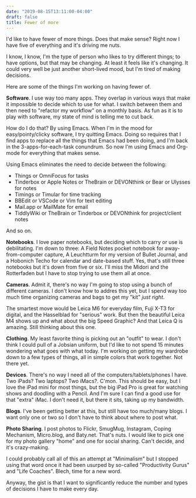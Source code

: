 ```yaml
---
date: "2019-08-15T13:11:00-04:00"
draft: false
title: Fewer of more
---
```


I'd like to have fewer of more things. Does that make sense? Right now
I have five of everything and it's driving me nuts.

I know, I know, I'm the type of person who likes to try different
things; to have options, but that may be changing. At least it feels like
it's changing. It could very well be just another short-lived mood,
but I'm tired of making decisions.

Here are some of the things I'm working on having fewer of.

**Software**. I use way too many apps. They overlap in various ways that
make it impossible to decide which to use for what. I switch between
them and then need to "refactor my workflow" on a monthly basis. As
fun as it is to play with software, my state of mind is telling me to
cut back.

How do I do that? By using Emacs. When I'm in the mood for
easy/pointy/clicky software, I try quitting Emacs. Doing so requires
that I find apps to replace all the things that Emacs had been doing,
and I'm back in the 3-apps-for-each-task conundrum. So now I'm using
Emacs and Org-mode for everything that makes sense.

Using Emacs eliminates the need to decide between the following:

-   Things or OmniFocus for tasks
-   Tinderbox or Apple Notes or TheBrain or DEVONthink or Bear or Ulysses for notes
-   Timings or Timular for time tracking
-   BBEdit or VSCode or Vim for text editing
-   Mail.app or MailMate for email
-   TiddlyWiki or TheBrain or Tinderbox or DEVONthink for project/client
    notes

And so on.

**Notebooks**. I love paper notebooks, but deciding which to carry or use
 is debilitating. I'm down to three: A Field Notes pocket notebook for
 away-from-computer capture, A Leuchtturm for my version of Bullet
 Journal, and a Hobonich Techo for calendar and date-based stuff. Yes,
 that's still three notebooks but it's down from five or six. I'll
 miss the Midori and the Rotterfaden but I have to stop trying to use
 them all at once.

**Cameras**. Admit it, there's no way I'm going to stop using a bunch of
different cameras. I don't know how to addres this yet, but I spend
way too much time organizing cameras and bags to get my "kit" _just
right_.

The smartest move would be Leica M6 for everyday film, Fuji X-T3 for
digital, and the Hasselblad for "serious" work. But then the beautiful
Leica M4 shows up and what about the big Speed Graphic? And that Leica
Q is amazing. Still thinking about this one.

**Clothing**. My least favorite thing is picking out an "outfit" to
wear. I don't think I could pull of a Jobsian uniform, but I'd like to
not spend 15 minutes wondering what goes with what today. I'm working
on getting my wardrobe down to a few types of things, all in simple
colors that work together. Not there yet.

**Devices**. There's no way I need all of the computers/tablets/phones I
have. Two iPads? Two laptops? Two iMacs?. C'mon. This should be easy,
but I love the iPad mini for most things, but the big iPad Pro is
great for watching shows and doodling with a Pencil. And I'm sure I
can find a good use for that "extra" iMac. I don't need it, but there
it sits, taking up my bandwidth.

**Blogs**. I've been getting better at this, but still have too much/many
blogs. I want only one or two so I don't have to think about where to
post what.

**Photo Sharing**. I post photos to Flickr, SmugMug, Instagram, Coping
Mechanism, Micro.blog, and Baty.net. That's nuts. I would like to pick
one for my photo gallery "home" and one for social sharing. Can't
decide, and it's crazy-making.

I could probably call all of this an attempt at "Minimalism" but I
stopped using that word once it had been usurped by so-called
"Productivity Gurus" and "Life Coaches". Blech, time for a new word.

Anyway, the gist is that I want to significantly reduce the number and
types of decisions I have to make every day.
